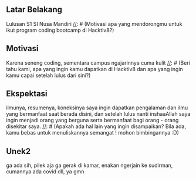 [//]: # (Ceritakan sedikit tentang latar belakangmu seperti pendidikan terakhir atau pekerjaan sebelumnya)
## Latar Belakang
Lulusan S1 SI Nusa Mandiri
[//]: # (Motivasi apa yang mendorongmu untuk ikut program coding bootcamp di Hacktiv8?)
## Motivasi
Karena seneng coding, sementara campus ngajarinnya cuma kulit
[//]: # (Beri tahu kami, apa yang ingin kamu dapatkan di Hacktiv8 dan apa yang ingin kamu capai setelah lulus dari sini?)
## Ekspektasi
ilmunya, resumenya, koneksinya
saya ingin dapatkan pengalaman dan ilmu yang bermanfaat saat berada disini, dan setelah lulus nanti inshaaAllah saya ingin menjadi orang yang berguna serta bermanfaat bagi orang - orang disekitar saya.
[//]: # (Apakah ada hal lain yang ingin disampaikan? Bila ada, kamu bebas untuk menuliskannya semangat ! mohon bimbingannya :D)
## Unek2
ga ada sih, pilek aja ga gerak di kamar, enakan ngerjain ke sudirman, cumannya ada covid dll, ya gmn
